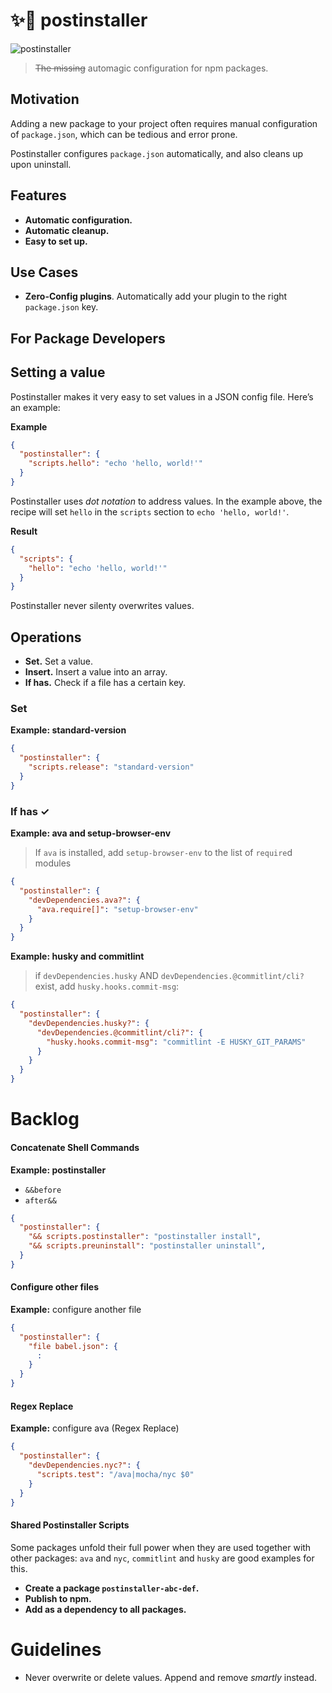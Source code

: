 ✨🎩 postinstaller
===============

![postinstaller](https://postinstaller-badge.now.sh/postinstaller?style=flat-square)

> ~~The missing~~ automagic configuration for npm packages.

Motivation
----------
Adding a new package to your project often requires manual configuration of `package.json`, which can be tedious and error prone.

Postinstaller configures `package.json` automatically, and also cleans up upon uninstall.

Features
--------
+   **Automatic configuration.**
+   **Automatic cleanup.**
+   **Easy to set up.**

Use Cases
---------
+   **Zero-Config plugins**. Automatically add your plugin to the right `package.json` key.

For Package Developers
----------------------

## Setting a value
Postinstaller makes it very easy to set values in a JSON config file. Here’s an example:

**Example**
```json
{
  "postinstaller": {
    "scripts.hello": "echo 'hello, world!'"
  }
}
```

Postinstaller uses _dot notation_ to address values. In the example above, the recipe will set `hello` in the `scripts` section to `echo 'hello, world!'`.

**Result**

```json
{
  "scripts": {
    "hello": "echo 'hello, world!'"
  }
}
```

Postinstaller never silenty overwrites values.

Operations
----------

+   **Set.** Set a value.
+   **Insert.** Insert a value into an array.
+   **If has.** Check if a file has a certain key.

### Set


**Example: standard-version**

```json
{
  "postinstaller": {
    "scripts.release": "standard-version"
  }
}
```

### If has ✓

**Example: ava and setup-browser-env**
> If `ava` is installed, add `setup-browser-env` to the list of `require`d modules

```json
{
  "postinstaller": {
    "devDependencies.ava?": {
      "ava.require[]": "setup-browser-env"
    }
  }
}
```

**Example: husky and commitlint**
> if `devDependencies.husky` AND `devDependencies.@commitlint/cli?` exist, add `husky.hooks.commit-msg`:

```json
{
  "postinstaller": {
    "devDependencies.husky?": {
      "devDependencies.@commitlint/cli?": {
        "husky.hooks.commit-msg": "commitlint -E HUSKY_GIT_PARAMS"
      }
    }
  }
}
```

Backlog
=======

#### Concatenate Shell Commands

**Example: postinstaller**

*   `&&before`
*   `after&&`

```json
{
  "postinstaller": {
    "&& scripts.postinstaller": "postinstaller install",
    "&& scripts.preuninstall": "postinstaller uninstall",
  }
}
```


#### Configure other files
**Example:** configure another file

```json
{
  "postinstaller": {
    "file babel.json": {
      :
    }
  }
}
```

#### Regex Replace

**Example:** configure ava (Regex Replace)

```json
{
  "postinstaller": {
    "devDependencies.nyc?": {
      "scripts.test": "/ava|mocha/nyc $0"
    }
  }
}
```

#### Shared Postinstaller Scripts

Some packages unfold their full power when they are used together with other packages: `ava` and `nyc`, `commitlint` and `husky` are good examples for this.

+   **Create a package `postinstaller-abc-def`.**
+   **Publish to npm.**
+   **Add as a dependency to all packages.**

Guidelines
==========

+   Never overwrite or delete values. Append and remove *smartly* instead.
